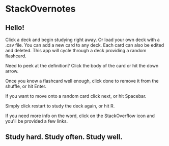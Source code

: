 # StackOvernotes #

## Hello! ##
Click a deck and begin studying right away. Or load your own deck with a .csv file. You can add a new card to any deck. Each card can also be edited and deleted. This app will cycle through a deck providing a random flashcard.

Need to peek at the definition? Click the body of the card or hit the down arrow.

Once you know a flashcard well enough, click done to remove it from the shuffle, or hit Enter.

If you want to move onto a random card click next, or hit Spacebar.

Simply click restart to study the deck again, or hit R.

If you need more info on the word, click on the StackOverflow icon  and you'll be provided a few links.

## Study hard. Study often. Study well. ##

